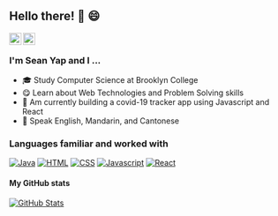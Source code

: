 <!--
**seanyap/seanyap** is a ✨ _special_ ✨ repository because its `README.md` (this file) appears on your GitHub profile.
Here are some ideas to get you started:
-->

## Hello there! 👋 😄
<a href="https://www.linkedin.com/in/seanwyap/"><img align="left" width=22px src="https://cdn.jsdelivr.net/npm/simple-icons@v3/icons/linkedin.svg"/></a>
<a href="https://github.com/seanyap/"><img align="left" width=22px src="https://cdn.jsdelivr.net/npm/simple-icons@v3/icons/github.svg"/>
</a>

<br>

### I'm Sean Yap and I ...
  * :mortar_board: Study Computer Science at Brooklyn College
  * :yum: Learn about Web Technologies and Problem Solving skills
  * 🚀 Am currently building a covid-19 tracker app using Javascript and React
  * 💬 Speak English, Mandarin, and Cantonese


### Languages familiar and worked with
[![Java](https://img.shields.io/badge/Java-ED8B00?style=for-the-badge&logo=java&logoColor=white)](#)
[![HTML](https://img.shields.io/badge/HTML5-E34F26?style=for-the-badge&logo=html5&logoColor=white)](#)
[![CSS](https://img.shields.io/badge/CSS3-1572B6?style=for-the-badge&logo=css3&logoColor=white)](#)
[![Javascript](https://img.shields.io/badge/JavaScript-F7DF1E?style=for-the-badge&logo=javascript&logoColor=black)](#)
[![React](https://img.shields.io/badge/React-20232A?style=for-the-badge&logo=react&logoColor=61DAFB)](#)

#### My GitHub stats
<a href="https://github.com/seanyap">
<img align="center" src="https://github-readme-streak-stats.herokuapp.com/?user=seanyap" alt="GitHub Stats" title="GitHub Streak" />
</a> 
